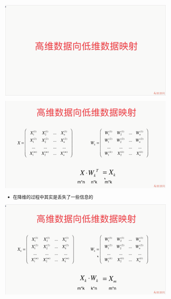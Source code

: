![1568808534177](assets/1568808534177.png)

![1568808738985](assets/1568808738985.png)

- 在降维的过程中其实是丢失了一些信息的

![1568809023881](assets/1568809023881.png)

